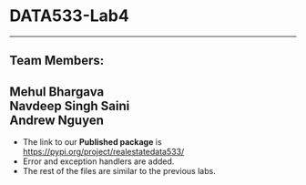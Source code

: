 # DATA533-Lab4   
---
## Team Members:   
Mehul Bhargava   
Navdeep Singh Saini    
Andrew Nguyen   
---

+ The link to our **Published package** is https://pypi.org/project/realestatedata533/     
+ Error and exception handlers are added.    
+ The rest of the files are similar to the previous labs. 
